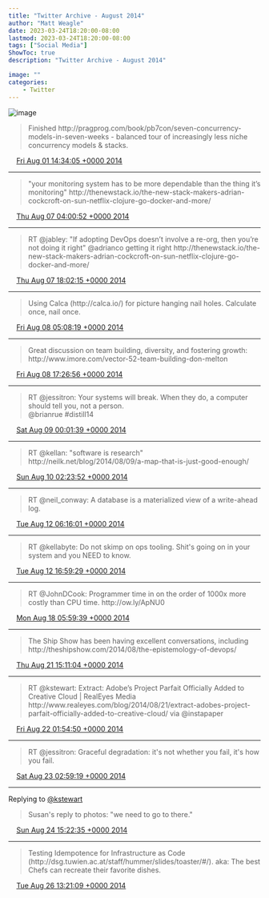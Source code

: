 ```yaml
---
title: "Twitter Archive - August 2014"
author: "Matt Weagle"
date: 2023-03-24T18:20:00-08:00
lastmod: 2023-03-24T18:20:00-08:00
tags: ["Social Media"]
ShowToc: true
description: "Twitter Archive - August 2014"

image: ""
categories: 
    - Twitter
---
```

![image](/sadtwitterbird3.jpg)

> Finished http://pragprog\.com/book/pb7con/seven\-concurrency\-models\-in\-seven\-weeks \- balanced tour of increasingly less niche concurrency models &amp; stacks\.

<img src="./media/tweet.ico" width="12" /> [Fri Aug 01 14:34:05 +0000 2014](https://twitter.com/mweagle/status/495215896692944898)

----

> "your monitoring system has to be more dependable than the thing it’s monitoring" http://thenewstack\.io/the\-new\-stack\-makers\-adrian\-cockcroft\-on\-sun\-netflix\-clojure\-go\-docker\-and\-more/

<img src="./media/tweet.ico" width="12" /> [Thu Aug 07 04:00:52 +0000 2014](https://twitter.com/mweagle/status/497230870609014784)

----

> RT @jabley: "If adopting DevOps doesn’t involve a re\-org, then you’re not doing it right" @adrianco getting it right http://thenewstack\.io/the\-new\-stack\-makers\-adrian\-cockcroft\-on\-sun\-netflix\-clojure\-go\-docker\-and\-more/

<img src="./media/tweet.ico" width="12" /> [Thu Aug 07 18:02:15 +0000 2014](https://twitter.com/mweagle/status/497442614161850370)

----

> Using Calca \(http://calca\.io/\) for picture hanging nail holes\.  Calculate once, nail once\.

<img src="./media/tweet.ico" width="12" /> [Fri Aug 08 05:08:19 +0000 2014](https://twitter.com/mweagle/status/497610235012317186)

----

> Great discussion on team building, diversity, and fostering growth: http://www\.imore\.com/vector\-52\-team\-building\-don\-melton

<img src="./media/tweet.ico" width="12" /> [Fri Aug 08 17:26:56 +0000 2014](https://twitter.com/mweagle/status/497796114267910144)

----

> RT @jessitron: Your systems will break\. When they do, a computer should tell you, not a person\.  
> @brianrue \#distill14

<img src="./media/tweet.ico" width="12" /> [Sat Aug 09 00:01:39 +0000 2014](https://twitter.com/mweagle/status/497895446551883776)

----

> RT @kellan: "software is research" http://neilk\.net/blog/2014/08/09/a\-map\-that\-is\-just\-good\-enough/

<img src="./media/tweet.ico" width="12" /> [Sun Aug 10 02:23:52 +0000 2014](https://twitter.com/mweagle/status/498293624749043712)

----

> RT @neil\_conway: A database is a materialized view of a write\-ahead log\.

<img src="./media/tweet.ico" width="12" /> [Tue Aug 12 06:16:01 +0000 2014](https://twitter.com/mweagle/status/499076823527862272)

----

> RT @kellabyte: Do not skimp on ops tooling\. Shit's going on in your system and you NEED to know\.

<img src="./media/tweet.ico" width="12" /> [Tue Aug 12 16:59:29 +0000 2014](https://twitter.com/mweagle/status/499238755035672577)

----

> RT @JohnDCook: Programmer time in on the order of 1000x more costly than CPU time\. http://ow\.ly/ApNU0

<img src="./media/tweet.ico" width="12" /> [Mon Aug 18 05:59:39 +0000 2014](https://twitter.com/mweagle/status/501247031198101504)

----

> The Ship Show has been having excellent conversations, including http://theshipshow\.com/2014/08/the\-epistemology\-of\-devops/

<img src="./media/tweet.ico" width="12" /> [Thu Aug 21 15:11:04 +0000 2014](https://twitter.com/mweagle/status/502472964512563200)

----

> RT @kstewart: Extract: Adobe’s Project Parfait Officially Added to Creative Cloud \| RealEyes Media http://www\.realeyes\.com/blog/2014/08/21/extract\-adobes\-project\-parfait\-officially\-added\-to\-creative\-cloud/ via @instapaper

<img src="./media/tweet.ico" width="12" /> [Fri Aug 22 01:54:50 +0000 2014](https://twitter.com/mweagle/status/502634972340314114)

----

> RT @jessitron: Graceful degradation: it's not whether you fail, it's how you fail\.

<img src="./media/tweet.ico" width="12" /> [Sat Aug 23 02:59:19 +0000 2014](https://twitter.com/mweagle/status/503013589456670720)

----

Replying to [@kstewart](https://twitter.com/kstewart/status/503554455993081856)

> Susan's reply to photos: "we need to go to there\."

<img src="./media/tweet.ico" width="12" /> [Sun Aug 24 15:22:35 +0000 2014](https://twitter.com/mweagle/status/503563026620882945)

----

> Testing Idempotence for Infrastructure as Code \(http://dsg\.tuwien\.ac\.at/staff/hummer/slides/toaster/\#/\)\.  aka: The best Chefs can recreate their favorite dishes\.

<img src="./media/tweet.ico" width="12" /> [Tue Aug 26 13:21:09 +0000 2014](https://twitter.com/mweagle/status/504257241394851840)
